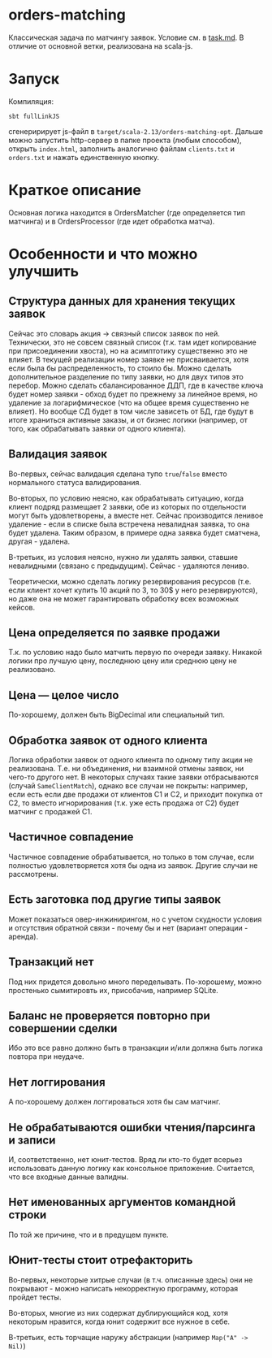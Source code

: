 # orders-matching

Классическая задача по матчингу заявок. Условие см. в [task.md](task.md). В отличие от основной ветки, реализована на scala-js.

# Запуск

Компиляция:

`sbt fullLinkJS`

сгенеририрует js-файл в `target/scala-2.13/orders-matching-opt`. 
Дальше можно запустить http-сервер в папке проекта (любым способом), открыть `index.html`, заполнить аналогично файлам `clients.txt` и `orders.txt` и нажать единственную кнопку.

# Краткое описание

Основная логика находится в OrdersMatcher (где определяется тип матчинга) и в OrdersProcessor (где идет обработка матча).

# Особенности и что можно улучшить

## Структура данных для хранения текущих заявок

Сейчас это словарь акция -> связный список заявок по ней. 
Технически, это не совсем связный список (т.к. там идет копирование при присоединении хвоста), но на асимптотику существенно это не влияет.
В текущей реализации номер заявке не присваивается, хотя если была бы распределенность, то стоило бы.
Можно сделать дополнительное разделение по типу заявки, но для двух типов это перебор. 
Можно сделать сбалансированное ДДП, где в качестве ключа будет номер заявки - обход будет по прежнему за линейное время, но удаление за логарифмическое (что на общее время существенно не влияет). 
Но вообще СД будет в том числе зависеть от БД, где будут в итоге храниться активные заказы, и от бизнес логики (например, от того, как обрабатывать заявки от одного клиента).

## Валидация заявок

Во-первых, сейчас валидация сделана тупо `true`/`false` вместо нормального статуса валидирования.

Во-вторых, по условию неясно, как обрабатывать ситуацию, когда клиент подряд размещает 2 заявки, обе из которых по отдельности могут быть удовлетворены, а вместе нет. Сейчас производится ленивое удаление - если в списке была встречена невалидная заявка, то она будет удалена. Таким образом, в примере одна заявка будет сматчена, другая - удалена.

В-третьих, из условия неясно, нужно ли удалять заявки, ставшие невалидными (связано с предыдущим). Сейчас - удаляются лениво.

Теоретически, можно сделать логику резервирования ресурсов (т.е. если клиент хочет купить 10 акций по 3, то 30$ у него резервируются), но даже она не может гарантировать обработку всех возможных кейсов.

## Цена определяется по заявке продажи

Т.к. по условию надо было матчить первую по очереди заявку. Никакой логики про лучшую цену, последнюю цену или среднюю цену не реализовано.

## Цена — целое число

По-хорошему, должен быть BigDecimal или специальный тип.

## Обработка заявок от одного клиента

Логика обработки заявок от одного клиента по одному типу акции не реализована. Т.е. ни объединения, ни взаимной отмены заявок, ни чего-то другого нет. В некоторых случаях такие заявки отбрасываются (случай `SameClientMatch`), однако все случаи не покрыты: например, если есть если две продажи от клиентов C1 и C2, и приходит покупка от C2, то вместо игнорирования (т.к. уже есть продажа от C2) будет матчинг с продажей C1. 

## Частичное совпадение

Частичное совпадение обрабатывается, но только в том случае, если полностью удовлетворяется хотя бы одна из заявок. Другие случаи не рассмотрены.

## Есть заготовка под другие типы заявок

Может показаться овер-инжинирингом, но с учетом скудности условия и отсутствия обратной связи - почему бы и нет (вариант операции - аренда). 

## Транзакций нет

Под них придется довольно много переделывать. По-хорошему, можно простенько сымитировть их, присобачив, например SQLite.

## Баланс не проверяется повторно при совершении сделки

Ибо это все равно должно быть в транзакции и/или должна быть логика повтора при неудаче.

## Нет логгирования

А по-хорошему должен логгироваться хотя бы сам матчинг.

## Не обрабатываются ошибки чтения/парсинга и записи 

И, соответственно, нет юнит-тестов. Вряд ли кто-то будет всерьез использовать данную логику как консольное приложение. Считается, что все входные данные валидны.

## Нет именованных аргументов командной строки

По той же причине, что и в предущем пункте.

## Юнит-тесты стоит отрефакторить

Во-первых, некоторые хитрые случаи (в т.ч. описанные здесь) они не покрывают - можно написать некорректную программу, которая пройдет тесты.

Во-вторых, многие из них содержат дублирующийся код, хотя некоторым нравится, когда юнит содержит все нужное в себе.

В-третьих, есть торчащие наружу абстракции (например `Map("A" -> Nil)`)
